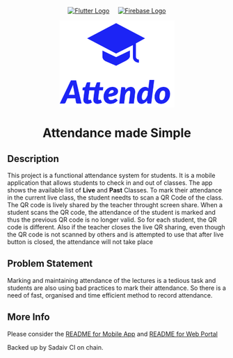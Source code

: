 <p  align="center">
<a  href="https://flutter.dev"  target="_blank"><img  height="75"  src="https://upload.wikimedia.org/wikipedia/commons/1/17/Google-flutter-logo.png"  alt="Flutter Logo"></a> <a>&nbsp;&nbsp;&nbsp;</a>
<a  href="https://firebase.google.com/"  target="_blank"><img    height="75"  src="https://firebase.google.com/images/brand-guidelines/logo-built_white.png"  alt="Firebase Logo"></a>
</p>

<center>

 <img src = "attendo-mobile\assets\logos\Attendo-logos_transparent.png"   height = "200" >

# Attendance made Simple

</center>

## Description

This project is a functional attendance system for students. It is a mobile application that allows students to check in and out of classes. The app shows the available list of **Live** and **Past** Classes. To mark their attendance in the current live class, the student needts to scan a QR Code of the class. The QR code is lively shared by the teacher throught screen share. When a student scans the QR code, the attendance of the student is marked and thus the previous QR code is no longer valid. So for each student, the QR code is different. Also if the teacher closes the live QR sharing, even though the QR code is not scanned by others and is attempted to use that after live button is closed, the attendance will not take place

## Problem Statement

Marking and maintaining attendance of the lectures is a tedious task and students are also using bad practices to mark their attendance. So there is a need of fast, organised and time efficient method to record attendance. 

## More Info

Please consider the [README for Mobile App](./attendo-mobile/README.md) and [README for Web Portal](./attendo-client/README.md)

Backed up by Sadaiv CI on chain.
